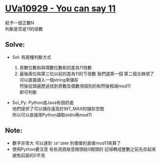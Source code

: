 # [UVa10929 - You can say 11](https://onlinejudge.org/index.php?option=onlinejudge&Itemid=8&category=21&page=show_problem&problem=1870)

給予一個正數N  
判斷是否是11的倍數

## Solve:
- Sol:
有兩種判斷方式  
    1. 奇數位數和與偶數位數和的差為11倍數
    2. 最後兩位與第三位以前的差為11的ㄎ倍數
我們選第一個 第二個太麻煩了  
可以直接讀入一個string來儲存  
然後從頭遍歷過找到奇數及偶數項個別的和然後相減mod11  
即可判斷

- Sol_Py:
Python或Java有個好處  
他們提供了可以儲存遠高於INT_MAX的儲存空間  
所以可以直接用Python讀取stdin再mod11

## Note:
- 數字非常大 可以達到 `10^1000` 別傻傻的直接mod11來算了
- 使用Python要注意 有些測資故意開頭給0開頭的 記得轉成整數之前先存起來避免前面的0不見